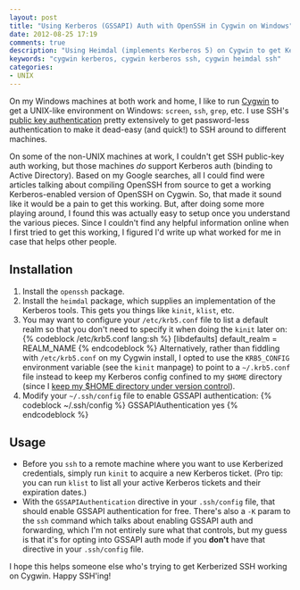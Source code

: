 ```yaml
---
layout: post
title: "Using Kerberos (GSSAPI) Auth with OpenSSH in Cygwin on Windows"
date: 2012-08-25 17:19
comments: true
description: "Using Heimdal (implements Kerberos 5) on Cygwin to get Kerberized SSH on Windows"
keywords: "cygwin kerberos, cygwin kerberos ssh, cygwin heimdal ssh"
categories:
- UNIX
---
```


On my Windows machines at both work and home, I like to run [Cygwin](http://www.cygwin.com/)
to get a UNIX-like environment on Windows: `screen`, `ssh`, `grep`, etc.
I use SSH's [public key authentication](https://hkn.eecs.berkeley.edu/~dhsu/ssh_public_key_howto.html)
pretty extensively to get password-less authentication to make it dead-easy
(and quick!) to SSH around to different machines.

On some of the non-UNIX machines at work, I couldn't get SSH public-key auth
working, but those machines *do* support Kerberos auth (binding to Active
Directory). Based on my Google searches, all I could find were articles talking
about compiling OpenSSH from source to get a working Kerberos-enabled version
of OpenSSH on Cygwin. So, that made it sound like it would be a pain to get
this working.  But, after doing some more playing around, I found this was
actually easy to setup once you understand the various pieces. Since I couldn't
find any helpful information online when I first tried to get this working, I
figured I'd write up what worked for me in case that helps other people.

<!-- more -->

## Installation
<ol>
<li>Install the <code>openssh</code> package.</li>
<li>Install the <code>heimdal</code> package, which supplies an implementation of the
   Kerberos tools. This gets you things like <code>kinit</code>, <code>klist</code>, etc.</li>
<li>You may want to configure your <code>/etc/krb5.conf</code> file to list a default realm
   so that you don't need to specify it when doing the <code>kinit</code> later on:
   {% codeblock /etc/krb5.conf lang:sh %}
   [libdefaults]
       default_realm = REALM_NAME
   {% endcodeblock %}
   Alternatively, rather than fiddling with <code>/etc/krb5.conf</code> on my Cygwin
   install, I opted to use the <code>KRB5&#95;CONFIG</code> environment variable (see the
   <code>kinit</code> manpage) to point to a <code>~/.krb5.conf</code> file instead to keep my
   Kerberos config confined to my <code>$HOME</code> directory (since I <a href="/blog/2011/12/20/home-sweet-home">keep my $HOME directory under version control</a>).</li>
<li>Modify your <code>~/.ssh/config</code> file to enable GSSAPI authentication:
   {% codeblock ~/.ssh/config %}
   GSSAPIAuthentication yes
   {% endcodeblock %}</li>
</ol>

## Usage
*  Before you `ssh` to a remote machine where you want to use Kerberized credentials,
   simply run `kinit` to acquire a new Kerberos ticket. (Pro tip: you can run `klist` to
   list all your active Kerberos tickets and their expiration dates.)
*  With the `GSSAPIAuthentication` directive in your `.ssh/config` file, that should
   enable GSSAPI authentication for free. There's also a `-K` param to the `ssh` command
   which talks about enabling GSSAPI auth and forwarding, which I'm not entirely sure
   what that controls, but my guess is that it's for opting into GSSAPI auth mode if
   you **don't** have that directive in your `.ssh/config` file.

I hope this helps someone else who's trying to get Kerberized SSH working on Cygwin.
Happy SSH'ing!
